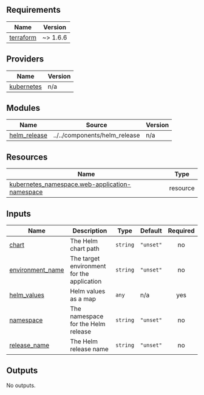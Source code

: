 <!-- BEGIN_TF_DOCS -->
## Requirements

| Name | Version |
|------|---------|
| <a name="requirement_terraform"></a> [terraform](#requirement\_terraform) | ~> 1.6.6 |

## Providers

| Name | Version |
|------|---------|
| <a name="provider_kubernetes"></a> [kubernetes](#provider\_kubernetes) | n/a |

## Modules

| Name | Source | Version |
|------|--------|---------|
| <a name="module_helm_release"></a> [helm\_release](#module\_helm\_release) | ../../components/helm_release | n/a |

## Resources

| Name | Type |
|------|------|
| [kubernetes_namespace.web-application-namespace](https://registry.terraform.io/providers/hashicorp/kubernetes/latest/docs/resources/namespace) | resource |

## Inputs

| Name | Description | Type | Default | Required |
|------|-------------|------|---------|:--------:|
| <a name="input_chart"></a> [chart](#input\_chart) | The Helm chart path | `string` | `"unset"` | no |
| <a name="input_environment_name"></a> [environment\_name](#input\_environment\_name) | The target environment for the application | `string` | `"unset"` | no |
| <a name="input_helm_values"></a> [helm\_values](#input\_helm\_values) | Helm values as a map | `any` | n/a | yes |
| <a name="input_namespace"></a> [namespace](#input\_namespace) | The namespace for the Helm release | `string` | `"unset"` | no |
| <a name="input_release_name"></a> [release\_name](#input\_release\_name) | The Helm release name | `string` | `"unset"` | no |

## Outputs

No outputs.
<!-- END_TF_DOCS -->
